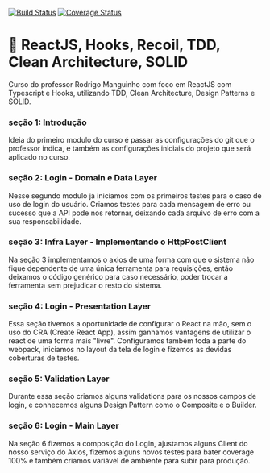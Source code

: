 [![Build Status](https://travis-ci.com/viniciusbls9/react-tdd.svg?branch=master)](https://travis-ci.com/viniciusbls9/react-tdd)
[![Coverage Status](https://coveralls.io/repos/github/viniciusbls9/react-tdd/badge.svg?branch=master)](https://coveralls.io/github/viniciusbls9/react-tdd?branch=master)
# :rocket: ReactJS, Hooks, Recoil, TDD, Clean Architecture, SOLID

Curso do professor Rodrigo Manguinho com foco em ReactJS com Typescript e Hooks, utilizando TDD, Clean Architecture, Design Patterns e SOLID.

### seção 1: Introdução

Ideia do primeiro modulo do curso é passar as configurações do git que o professor indica, e também as configurações iniciais do projeto que será aplicado no curso.

### seção 2: Login - Domain e Data Layer

Nesse segundo modulo já iniciamos com os primeiros testes para o caso de uso de login do usuário. Criamos testes para cada mensagem de erro ou sucesso que a API pode nos retornar, deixando cada arquivo de erro com a sua responsabilidade.

### seção 3:  Infra Layer - Implementando o HttpPostClient

Na seção 3 implementamos o axios de uma forma com que o sistema não fique dependente de uma única ferramenta para requisições, então deixamos o código genérico para caso necessário, poder trocar a ferramenta sem prejudicar o resto do sistema.

### seção 4: Login - Presentation Layer

Essa seção tivemos a oportunidade de configurar o React na mão, sem o uso do CRA (Create React App), assim ganhamos vantagens de utilizar o react de uma forma mais "livre". Configuramos também toda a parte do webpack, iniciamos no layout da tela de login e fizemos as devidas coberturas de testes.

### seção 5: Validation Layer

Durante essa seção criamos alguns validations para os nossos campos de login, e conhecemos alguns Design Pattern como o Composite e o Builder.


### seção 6: Login - Main Layer

Na seção 6 fizemos a composição do Login, ajustamos alguns Client do nosso serviço do Axios, fizemos alguns novos testes para bater coverage 100% e também criamos variável de ambiente para subir para produção.